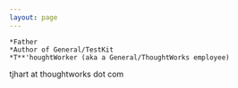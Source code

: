 ```yaml
---
layout: page
---
```




    *Father
    *Author of General/TestKit
    *T**'houghtWorker (aka a General/ThoughtWorks employee)


tjhart at thoughtworks dot com